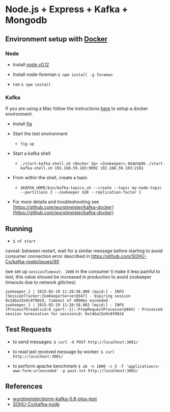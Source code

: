 # Node.js + Express + Kafka + Mongodb

## Environment setup with [Docker](https://www.docker.io/)

### Node

- Install [node v0.12](http://nodejs.org/download/)

- Install node-foreman `$ npm install -g foreman`

- run `$ npm install`


### Kafka

If you are using a Mac follow the instructions [here](https://docs.docker.com/installation/mac/) to setup a docker environment.

- Install [fig](http://orchardup.github.io/fig/install.html)

- Start the test environment
    - `fig up`
- Start a kafka shell
    - `./start-kafka-shell.sh <Docker Ip> <Zookeeper>`, example `./start-kafka-shell.sh 192.168.59.103:9092 192.168.59.103:2181`
- From within the shell, create a topic
    - `$KAFKA_HOME/bin/kafka-topics.sh --create --topic my-node-topic --partitions 2 --zookeeper $ZK --replication-factor 1`

- For more details and troubleshooting see [https://github.com/wurstmeister/kafka-docker](https://github.com/wurstmeister/kafka-docker)


## Running

- `$ nf start`

caveat: between restart, wait for a similar message before starting to avoid consumer connection error described in https://github.com/SOHU-Co/kafka-node/issues/90

(we set up `sessionTimeout: 1000` in the consumer ti make it less painful to test, this value shoued be increased in production to avoid zookeeper timeouts due to network glitches)

```
zookeeper_1 | 2015-02-19 11:28:58,000 [myid:] - INFO  [SessionTracker:ZooKeeperServer@347] - Expiring session 0x14ba15e9c0f0024, timeout of 4000ms exceeded
zookeeper_1 | 2015-02-19 11:28:58,002 [myid:] - INFO  [ProcessThread(sid:0 cport:-1)::PrepRequestProcessor@494] - Processed session termination for sessionid: 0x14ba15e9c0f0024
```

## Test Requests

- to send messages: `$ curl -X POST http://localhost:3001/`

- to read  last received message by worker: `$ curl http://localhost:3001/`

- to perform apache benchmark `$ ab -n 1000 -c 5 -T 'application/x-www-form-urlencoded' -p post.txt http://localhost:3001/`


## References

- [wurstmeister/storm-kafka-0.8-plus-test](https://github.com/wurstmeister/storm-kafka-0.8-plus-test)
- [SOHU-Co/kafka-node](https://github.com/SOHU-Co/kafka-node/)
